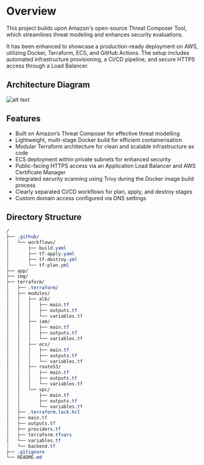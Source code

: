 # Overview

This project builds upon Amazon's open-source Threat Composer Tool, which streamlines threat modeling and enhances security evaluations.

It has been enhanced to showcase a production-ready deployment on AWS, utilizing Docker, Terraform, ECS, and GitHub Actions. The setup includes automated infrastructure provisioning, a CI/CD pipeline, and secure HTTPS access through a Load Balancer.

## Architecture Diagram

![alt text](/src/AWS_arc.png)

## Features

- Built on Amazon’s Threat Composer for effective threat modelling
- Lightweight, multi-stage Docker build for efficient containerisation
- Modular Terraform architecture for clean and scalable infrastructure as code
- ECS deployment within private subnets for enhanced security
- Public-facing HTTPS access via an Application Load Balancer and AWS Certificate Manager
- Integrated security scanning using Trivy during the Docker image build process
- Clearly separated CI/CD workflows for plan, apply, and destroy stages
- Custom domain access configured via DNS settings

## Directory Structure

```css
/
├── .github/
│   └── workflows/
│       ├── build.yaml
│       ├── tf-apply.yaml
│       ├── tf-destroy.yml
│       └── tf-plan.yml
├── app/
├── img/
├── terraform/
│   ├── .terraform/
│   ├── modules/
│   │   ├── alb/
│   │   │   ├── main.tf
│   │   │   ├── outputs.tf
│   │   │   └── variables.tf
│   │   ├── iam/
│   │   │   ├── main.tf
│   │   │   ├── outputs.tf
│   │   │   └── variables.tf
│   │   ├── ecs/
│   │   │   ├── main.tf
│   │   │   ├── outputs.tf
│   │   │   └── variables.tf
│   │   ├── route53/
│   │   │   ├── main.tf
│   │   │   ├── outputs.tf
│   │   │   └── variables.tf
│   │   └── vpc/
│   │       ├── main.tf
│   │       ├── outputs.tf
│   │       └── variables.tf
│   ├── .terraform.lock.hcl
│   ├── main.tf
│   ├── outputs.tf
│   ├── providers.tf
│   ├── terraform.tfvars
│   └── variables.tf
|   └── backend.tf
├── .gitignore
└── README.md
```
